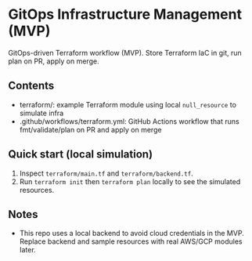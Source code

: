 # GitOps Infrastructure Management (MVP)

GitOps-driven Terraform workflow (MVP). Store Terraform IaC in git, run plan on PR, apply on merge.

## Contents
- terraform/: example Terraform module using local `null_resource` to simulate infra
- .github/workflows/terraform.yml: GitHub Actions workflow that runs fmt/validate/plan on PR and apply on merge

## Quick start (local simulation)
1. Inspect `terraform/main.tf` and `terraform/backend.tf`.
2. Run `terraform init` then `terraform plan` locally to see the simulated resources.

## Notes
- This repo uses a local backend to avoid cloud credentials in the MVP. Replace backend and sample resources with real AWS/GCP modules later.
